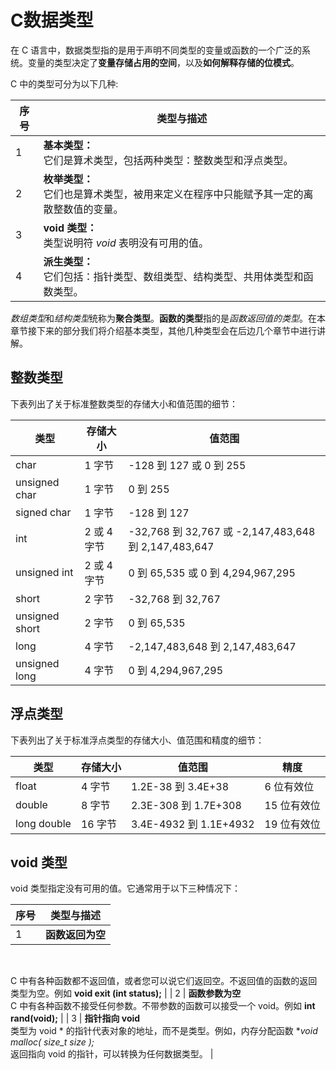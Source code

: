 # C数据类型

在 C 语言中，数据类型指的是用于声明不同类型的变量或函数的一个广泛的系统。变量的类型决定了**变量存储占用的空间**，以及**如何解释存储的位模式**。

C 中的类型可分为以下几种:


| 序号 | 类型与描述                                                                                |
| ---- | ----------------------------------------------------------------------------------------- |
| 1    | **基本类型：**<br/>它们是算术类型，包括两种类型：整数类型和浮点类型。                     |
| 2    | **枚举类型：**<br/>它们也是算术类型，被用来定义在程序中只能赋予其一定的离散整数值的变量。 |
| 3    | **void 类型：**<br/>类型说明符 *void* 表明没有可用的值。                                  |
| 4    | **派生类型：**<br/>它们包括：指针类型、数组类型、结构类型、共用体类型和函数类型。         |

*数组类型*和*结构类型*统称为**聚合类型**。**函数的类型**指的是*函数返回值的类型*。在本章节接下来的部分我们将介绍基本类型，其他几种类型会在后边几个章节中进行讲解。

## 整数类型

下表列出了关于标准整数类型的存储大小和值范围的细节：


| 类型           | 存储大小    | 值范围                                               |
| -------------- | ----------- | ---------------------------------------------------- |
| char           | 1 字节      | -128 到 127 或 0 到 255                              |
| unsigned char  | 1 字节      | 0 到 255                                             |
| signed char    | 1 字节      | -128 到 127                                          |
| int            | 2 或 4 字节 | -32,768 到 32,767 或 -2,147,483,648 到 2,147,483,647 |
| unsigned int   | 2 或 4 字节 | 0 到 65,535 或 0 到 4,294,967,295                    |
| short          | 2 字节      | -32,768 到 32,767                                    |
| unsigned short | 2 字节      | 0 到 65,535                                          |
| long           | 4 字节      | -2,147,483,648 到 2,147,483,647                      |
| unsigned long  | 4 字节      | 0 到 4,294,967,295                                   |

## 浮点类型

下表列出了关于标准浮点类型的存储大小、值范围和精度的细节：


| 类型        | 存储大小 | 值范围                 | 精度        |
| ----------- | -------- | ---------------------- | ----------- |
| float       | 4 字节   | 1.2E-38 到 3.4E+38     | 6 位有效位  |
| double      | 8 字节   | 2.3E-308 到 1.7E+308   | 15 位有效位 |
| long double | 16 字节  | 3.4E-4932 到 1.1E+4932 | 19 位有效位 |

## void 类型

void 类型指定没有可用的值。它通常用于以下三种情况下：


| 序号 | 类型与描述                                                                                                                                                                     |
| ---- | ------------------------------------------------------------------------------------------------------------------------------------------------------------------------------ |
| 1    | **函数返回为空**
<br/>

C 中有各种函数都不返回值，或者您可以说它们返回空。不返回值的函数的返回类型为空。例如 **void exit (int status);**                                       |
| 2    | **函数参数为空**<br/>C 中有各种函数不接受任何参数。不带参数的函数可以接受一个 void。例如 **int rand(void);**                                                                   |
| 3    | **指针指向 void**<br/>类型为 void * 的指针代表对象的地址，而不是类型。例如，内存分配函数 **void *malloc( size_t size );** <br />返回指向 void 的指针，可以转换为任何数据类型。 |
